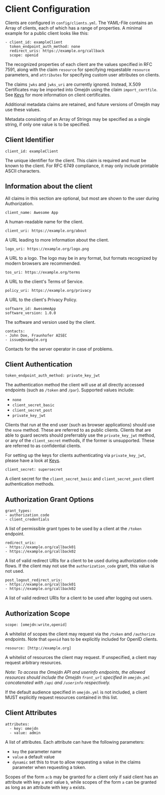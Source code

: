 # Client Configuration

Clients are configured in `config/clients.yml`.
The YAML-File contains an Array of clients, each of which has a range of properties.
A minimal example for a public client looks like this:

```
- client_id: exampleClient
  token_endpoint_auth_method: none
  redirect_uris: https://example.org/callback
  scope: openid
```

The recognized properties of each client are the values specified in RFC 7591,
along with the claim `resource` for specifying requestable `resource` parameters,
and `attributes` for specifying custom user attributes on clients.

The claims `jwks` and `jwks_uri` are currently ignored.
Instead, X.509 Certificates may be imported into Omejdn using the claim `import_certfile`.
See [Keys](./Keys.md) for more information on client certificates.

Additional metadata claims are retained, and future versions of Omejdn may use these values.

Metadata consisting of an Array of Strings may be specified as a single string,
if only one value is to be specified.

## Client Identifier

```
client_id: exampleClient
```

The unique identifier for the client.
This claim is required and must be known to the client.
For RFC 6749 compliance, it may only include printable ASCII characters.

## Information about the client

All claims in this section are optional, but most are shown to the user during Authorization.

```
client_name: Awesome App
```

A human-readable name for the client.

```
client_uri: https://example.org/about
```

A URL leading to more information about the client.

```
logo_uri: https://example.org/logo.png
```

A URL to a logo. The logo may be in any format, but formats recognized by modern browsers are recommended.

```
tos_uri: https://example.org/terms
```

A URL to the client's Terms of Service.

```
policy_uri: https://example.org/privacy
```

A URL to the client's Privacy Policy.

```
software_id: AwesomeApp
software_version: 1.0.0
```

The software and version used by the client.

```
contacts:
- John Doe, Fraunhofer AISEC
- issue@example.org
```

Contacts for the server operator in case of problems.

## Client Authentication

```
token_endpoint_auth_method: private_key_jwt
```

The authentication method the client will use at all directly accessed endpoints
(such as `/token` and `/par`).
Supported values include:

- `none`
- `client_secret_basic`
- `client_secret_post`
- `private_key_jwt`

Clients that run at the end user (such as browser applications) should use the `none` method.
These are referred to as public clients.
Clients that are able to guard secrets should preferrably use the `private_key_jwt` method, or any of the `client_secret` methods, if the former is unsupported.
These are referred to as confidential clients.

For setting up the keys for clients authenticating via `private_key_jwt`, please have a look at [Keys](./Keys.md).

```
client_secret: supersecret
```

A client secret for the `client_secret_basic` and `client_secret_post` client authentication methods.

## Authorization Grant Options

```
grant_types:
- authorization_code
- client_credentials
```

A list of permissible grant types to be used by a client at the `/token` endpoint.

```
redirect_uris:
- https://example.org/callback01
- https://example.org/callback02
```

A list of valid redirect URIs for a client to be used during authorization code flows.
If the client may not use the `authorization_code` grant, this value is not used.

```
post_logout_redirect_uris:
- https://example.org/callback01
- https://example.org/callback02
```

A list of valid redirect URIs for a client to be used after logging out users.

## Authorization Scope

```
scope: [omejdn:write,openid]
```

A whitelist of scopes the client may request via the `/token` and `/authorize` endpoints.
Note that `openid` has to be explicitly included for OpenID clients.

```
resource: [http://example.org]
```

A whitelist of resources the client may request.
If unspecified, a client may request arbitrary resources.

*Note: To access the Omejdn API and userinfo endpoints, the allowed resources should include the Omejdn `front_url` specified in `omejdn.yml` concatenated with `/api` and `/userinfo` respectively.*

If the default audience specified in `omejdn.yml` is not included, a client MUST explicitly request resources contained in this list.

## Client Attributes

```
attributes:
  - key: omejdn
  - value: admin
```

A list of attributes. Each attribute can have the following parameters:

- `key` the parameter name
- `value` a default value
- `dynamic` set this to true to allow requesting a value in the claims parameter when requesting a token.

Scopes of the form `a:b` may be granted for a client only if said client has an attribute with key `a` and value `b`,
while scopes of the form `a` can be granted as long as an attribute with key `a` exists.